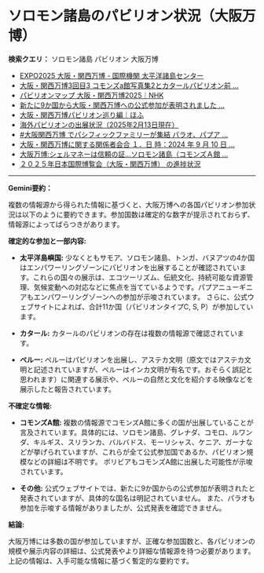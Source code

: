 # ソロモン諸島のパビリオン状況（大阪万博）

**検索クエリ：** ソロモン諸島 パビリオン 大阪万博

- [EXPO2025 大阪・関西万博 - 国際機関 太平洋諸島センター](https://pic.or.jp/featured_word/10255/)
- [大阪・関西万博3回目3 コモンズa館写真集2とカタールパビリオン前 ...](https://ameblo.jp/bomuu/entry-12895014892.html)
- [パビリオンマップ 大阪・関西万博2025｜NHK](https://www3.nhk.or.jp/news/special/osaka_expo/pavilion/)
- [新たに9か国から大阪・関西万博への公式参加が表明されました ...](https://www.expo2025.or.jp/news/news-20220531-01/)
- [大阪・関西万博パビリオン巡り編｜ほふ](https://note.com/matugeya/n/nedf39f8182d6)
- [海外パビリオンの出展状況（2025年2月13日現在）](https://www.expo2025.or.jp/wp/wp-content/uploads/a540fe7a1c36ecb72730a77aa1a36011.pdf)
- [#大阪関西万博 でパシフィックファミリーが集結 パラオ、パプア ...](https://www.instagram.com/p/DLBl9BHzbct/)
- [大阪・関西万博に関する関係者会合 １．日 時：2024 年 9 月 10 日 ...](https://www.cas.go.jp/jp/seisaku/osaka_kansai_banpaku/pdf/r60910_siryou1.pdf)
- [大阪万博:シェルマネーは信頼の証…ソロモン諸島（コモンズＡ館 ...](https://www.yomiuri.co.jp/expo2025/now/20250523-OYO1T50009/)
- [２０２５年日本国際博覧会（大阪・関西万博） の進捗状況](https://www.cas.go.jp/jp/seisaku/expo_suisin_honbu/kankei_renraku/dai5/siryou1.pdf)


---

**Gemini要約：**

複数の情報源から得られた情報に基づくと、大阪万博への各国パビリオン参加状況は以下のように要約できます。参加国数は確定的な数字が提示されておらず、情報源によってばらつきがあります。


**確定的な参加と一部内容:**

* **太平洋島嶼国:**  少なくともサモア、ソロモン諸島、トンガ、バヌアツの4か国はエンパワーリングゾーンにパビリオンを出展することが確認されています。これらの国々の展示は、エコツーリズム、伝統文化、持続可能な資源管理、気候変動への対応などに焦点を当てているようです。パプアニューギニアもエンパワーリングゾーンへの参加が示唆されています。  さらに、公式ウェブサイトによれば、合計11か国（パビリオンタイプC, S, P）が参加しています。

* **カタール:** カタールのパビリオンの存在は複数の情報源で確認されています。

* **ペルー:** ペルーはパビリオンを出展し、アステカ文明（原文ではアステカ文明と記述されていますが、ペルーはインカ文明が有名です。おそらく誤記と思われます）に関連する展示や、ペルーの自然と文化を紹介する映像などを展示したと報告されています。


**不確定な情報:**

* **コモンズA館:** 複数の情報源でコモンズA館に多くの国が出展していることが言及されています。具体的には、ソロモン諸島、グレナダ、コモロ、ルワンダ、キルギス、スリランカ、バルバドス、モーリシャス、ケニア、ガーナなどが挙げられていますが、これらが全て公式参加国であるか、パビリオン規模などの詳細は不明です。 ボリビアもコモンズA館に出展した可能性が示唆されています。

* **その他:** 公式ウェブサイトでは、新たに9か国からの公式参加が表明されたと発表されていますが、具体的な国名は明記されていません。  また、パラオも参加を示唆する情報がありましたが、公式発表を確認できません。

**結論:**

大阪万博には多数の国が参加していますが、正確な参加国数と、各パビリオンの規模や展示内容の詳細は、公式発表やより詳細な情報源を待つ必要があります。  上記の情報は、入手可能な情報に基づく暫定的な要約です。

